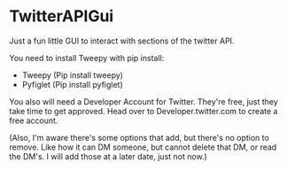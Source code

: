 # TwitterAPIGui
Just a fun little GUI to interact with sections of the twitter API.

You need to install Tweepy with pip install:
 - Tweepy (Pip install tweepy)
 - Pyfiglet (Pip install pyfiglet)
 
You also will need a Developer Account for Twitter. They're free, just they take time to get approved. 
Head over to Developer.twitter.com to create a free account.

(Also, I'm aware there's some options that add, but there's no option to remove. Like how it can DM someone, but cannot delete that DM, or read the DM's. I will add those at a later date, just not now.)
